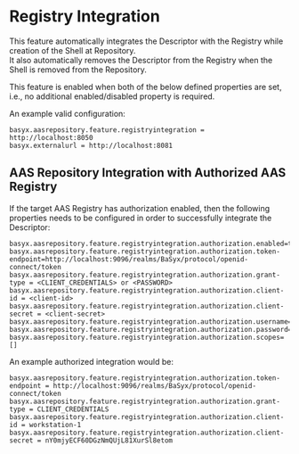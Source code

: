 # Registry Integration
This feature automatically integrates the Descriptor with the Registry while creation of the Shell at Repository. <br>
It also automatically removes the Descriptor from the Registry when the Shell is removed from the Repository. 

This feature is enabled when both of the below defined properties are set, i.e., no additional enabled/disabled property is required.

An example valid configuration:

```
basyx.aasrepository.feature.registryintegration = http://localhost:8050
basyx.externalurl = http://localhost:8081
```

## AAS Repository Integration with Authorized AAS Registry
If the target AAS Registry has authorization enabled, then the following properties needs to be configured in order to successfully integrate the Descriptor:

```
basyx.aasrepository.feature.registryintegration.authorization.enabled=true
basyx.aasrepository.feature.registryintegration.authorization.token-endpoint=http://localhost:9096/realms/BaSyx/protocol/openid-connect/token
basyx.aasrepository.feature.registryintegration.authorization.grant-type = <CLIENT_CREDENTIALS> or <PASSWORD>
basyx.aasrepository.feature.registryintegration.authorization.client-id = <client-id>
basyx.aasrepository.feature.registryintegration.authorization.client-secret = <client-secret>
basyx.aasrepository.feature.registryintegration.authorization.username=test
basyx.aasrepository.feature.registryintegration.authorization.password=test
basyx.aasrepository.feature.registryintegration.authorization.scopes=[]
```

An example authorized integration would be:
```
basyx.aasrepository.feature.registryintegration.authorization.token-endpoint = http://localhost:9096/realms/BaSyx/protocol/openid-connect/token
basyx.aasrepository.feature.registryintegration.authorization.grant-type = CLIENT_CREDENTIALS
basyx.aasrepository.feature.registryintegration.authorization.client-id = workstation-1
basyx.aasrepository.feature.registryintegration.authorization.client-secret = nY0mjyECF60DGzNmQUjL81XurSl8etom
```
